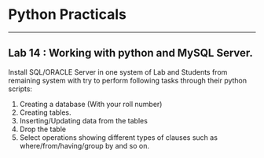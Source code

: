 # Python Practicals

---
## Lab 14 : Working with python and MySQL Server.


Install SQL/ORACLE Server in one system of Lab and Students from remaining system with try to perform following tasks through their python scripts:


1. Creating a database (With your roll number)
2. Creating tables.
3. Inserting/Updating data from the tables
4. Drop the table
5. Select operations showing different types of clauses such as where/from/having/group by and so on.
